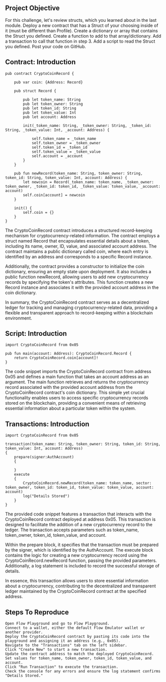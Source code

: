 ## Project Objective 

For this challenge, let's review structs, which you learned about in the last module. Deploy a new contract that has a Struct of your choosing inside of it (must be different than Profile). Create a dictionary or array that contains the Struct you defined. Create a function to add to that array/dictionary. Add a transaction to call that function in step 3. Add a script to read the Struct you defined. Post your code on GitHub.

## Contract: Introduction 

```solidity
pub contract CryptoCoinRecord {

    pub var coin: {Address: Record}

    pub struct Record {

        pub let token_name: String
        pub let token_owner: String
        pub let token_id: String
        pub let token_value: Int
        pub let account: Address

        init(_token_name: String, _token_owner: String, _token_id: String, _token_value: Int, _account: Address) {

            self.token_name = _token_name
            self.token_owner = _token_owner
            self.token_id = _token_id
            self.token_value = _token_value
            self.account = _account
        }
    }

    pub fun newRecord(token_name: String, token_owner: String, token_id: String, token_value: Int, account: Address) {
        let newcoin = Record(_token_name: token_name, _token_owner: token_owner, _token_id: token_id, _token_value: token_value, _account: account)
        self.coin[account] = newcoin
    }

    init() {
        self.coin = {}
    }
}
```

The CryptoCoinRecord contract introduces a structured record-keeping mechanism for cryptocurrency-related information. The contract employs a struct named Record that encapsulates essential details about a token, including its name, owner, ID, value, and associated account address. The contract maintains a public dictionary called coin, where each entry is identified by an address and corresponds to a specific Record instance.

Additionally, the contract provides a constructor to initialize the coin dictionary, ensuring an empty state upon deployment. It also includes a public function newRecord, allowing users to add new cryptocurrency records by specifying the token's attributes. This function creates a new Record instance and associates it with the provided account address in the coin dictionary.

In summary, the CryptoCoinRecord contract serves as a decentralized ledger for tracking and managing cryptocurrency-related data, providing a flexible and transparent approach to record-keeping within a blockchain environment.


## Script: Introduction 

```solidity
import CryptoCoinRecord from 0x05

pub fun main(account: Address): CryptoCoinRecord.Record {
    return CryptoCoinRecord.coin[account]!
}
```
The code snippet imports the CryptoCoinRecord contract from address 0x05 and defines a main function that takes an account address as an argument. The main function retrieves and returns the cryptocurrency record associated with the provided account address from the CryptoCoinRecord contract's coin dictionary. This simple yet crucial functionality enables users to access specific cryptocurrency records stored on the blockchain, providing a convenient means of retrieving essential information about a particular token within the system.

## Transactions: Introduction 

```solidity
import CryptoCoinRecord from 0x05

transaction(token_name: String, token_owner: String, token_id: String, token_value: Int, account: Address)
{
    prepare(signer:AuthAccount)
    {

    }
    execute
    {
        CryptoCoinRecord.newRecord(token_name: token_name, sector: token_owner, token_id: token_id, token_value: token_value, account: account)
        log("Details Stored")
    }
}
```

The provided code snippet features a transaction that interacts with the CryptoCoinRecord contract deployed at address 0x05. This transaction is designed to facilitate the addition of a new cryptocurrency record to the ledger. The transaction accepts parameters such as token_name, token_owner, token_id, token_value, and account.

Within the prepare block, it specifies that the transaction must be prepared by the signer, which is identified by the AuthAccount. The execute block contains the logic for creating a new cryptocurrency record using the CryptoCoinRecord.newRecord function, passing the provided parameters. Additionally, a log statement is included to record the successful storage of details.

In essence, this transaction allows users to store essential information about a cryptocurrency, contributing to the decentralized and transparent ledger maintained by the CryptoCoinRecord contract at the specified address.


## Steps To Reproduce 

```
Open Flow Playground and go to Flow Playground.
Connect to a wallet, either the default Flow Emulator wallet or another provider.
Deploy the CryptoCoinRecord contract by pasting its code into the playground and assigning it an address (e.g., 0x05).
Navigate to the "Transactions" tab on the left sidebar.
Click "Create New" to start a new transaction.
Update the contract address to match the deployed CryptoCoinRecord.
Set values for token_name, token_owner, token_id, token_value, and account.
Click "Run Transaction" to execute the transaction.
Check the console for any errors and ensure the log statement confirms "Details Stored."
```










